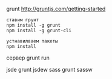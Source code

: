 grunt
http://gruntjs.com/getting-started

    ставим грунт
    npm install -g grunt
    npm install -g grunt-cli

    устнавилваем пакеты
    npm install

сервер
grunt run

jsde
grunt jsdew
sass
grunt sassw
